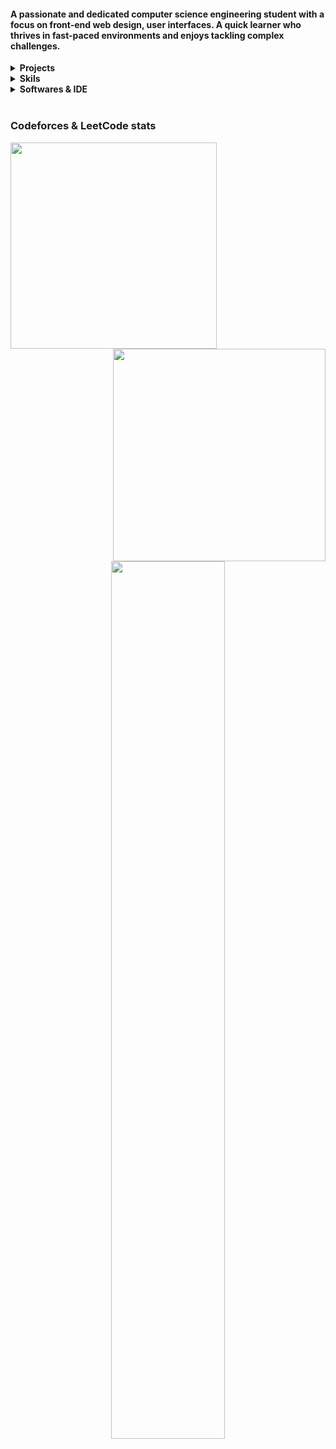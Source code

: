 <h4>A passionate and dedicated computer science engineering student with a focus on front-end web design, user interfaces. A quick learner who thrives in fast-paced environments and enjoys tackling complex challenges.</h4>

<details>
  <summary><b>Projects</b></summary>
  <p>- Portfolio website <a href="https://tahsinhasib.github.io/Disha-Portfolio/">Disha's Portfolio Website</a></p>
</details>


<details>
  <summary><b>Skils<b></summary>
    <img src="https://img.icons8.com/?size=512&id=40670&format=png" width="40px"><img>
    <img src="https://img.icons8.com/?size=512&id=40669&format=png" width="40px">
    <img src="https://img.icons8.com/?size=512&id=13679&format=png" width="40px">
    <img src="https://img.icons8.com/?size=512&id=20909&format=png" width="40">
    <img src="https://img.icons8.com/?size=512&id=21278&format=png" width="40px">
    <img src="https://img.icons8.com/color/256/c-sharp-logo-2.png" width="40px">
    <img src="https://img.icons8.com/?size=512&id=13441&format=png" width="40px">
</details>

<details>
  <summary><b>Softwares & IDE<b></summary>
    <img src="https://img.icons8.com/?size=512&id=0OQR1FYCuA9f&format=png" width="40px"><img>
    <img src="https://img.icons8.com/?size=512&id=ezj3zaVtImPg&format=png" width="40px">
    <img src="https://img.icons8.com/?size=512&id=A9D8s9odUiU8&format=png" width="40px">
    <img src="https://img.icons8.com/?size=512&id=6RHskkZGRABM&format=png" width="40px">
    <img src="https://img.icons8.com/?size=512&id=laYYF3dV0Iew&format=png" width="40px">
    <img src="https://img.icons8.com/color/256/git.png" width="40px">
    <img src="https://img.icons8.com/fluency/256/obs-studio.png" width="40px">
    <img src="https://img.icons8.com/color/256/ms-word.png" width="40px">
    <img src="https://img.icons8.com/color/256/ms-powerpoint--v1.png" width="40px">
    <img src="https://img.icons8.com/color/256/ms-excel.png" width="40px">
    <img src="https://img.icons8.com/fluency/256/microsoft-teams-2019.png" width="40px">
    <img src="https://img.icons8.com/color/256/adobe-photoshop--v1.png" width="40px">
    <img src="https://img.icons8.com/?size=512&id=uVERmCBZZACL&format=png" width="40px">
</details>






<br>
<div>
  <h3 align="left">Codeforces & LeetCode stats</h3>
  <img align="left" src = "https://github-readme-stats.vercel.app/api/top-langs/?username=tahsinhasib&show_icons=true&theme=github_dark&count_private=true&hide_border=false&layout=donut&langs_count=7&hide=plsql" width="330px">
  <a href="https://codeforces.com/profile/tahsinhasib"><img align="right" src="https://codeforces-readme-stats.vercel.app/api/card?username=tahsinhasib&theme=github_dark" width="340px"></a>
</div>

<br><br><br><br><br><br><br><br><br><br><br><br>
<div align="center">
  <img src = "https://leetcard.jacoblin.cool/tahsinhasib?ext=heatmap" width = "60%">
</div>



